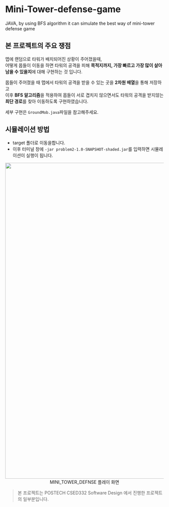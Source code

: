 # Mini-Tower-defense-game

JAVA, by using BFS algorithm it can simulate the best way of mini-tower defense game

## 본 프로젝트의 주요 쟁점

맵에 랜덤으로 타워가 배치되어진 상황이 주어졌을때,  
어떻게 몹들이 이동을 하면 타워의 공격을 피해 **목적지까지, 가장 빠르고 가장 많이 살아남을 수 있을지**에 대해 구현하는 것 입니다.

몹들이 주어졌을 때 맵에서 타워의 공격을 받을 수 있는 곳을 **2차원 배열**을 통해 저장하고  
이후 **BFS 알고리즘**을 적용하여 몹들이 서로 겹치지 않으면서도 타워의 공격을 받지않는 **최단 경로**를 찾아 이동하도록 구현하였습니다.

세부 구현은 `GroundMob.java`파일을 참고해주세요.

## 시뮬레이션 방법

- target 폴더로 이동을합니다.
- 이후 터미널 창에 `-jar problem2-1.0-SNAPSHOT-shaded.jar`를 입력하면 시뮬레이션이 실행이 됩니다.

<p align="center">
      <img src="https://user-images.githubusercontent.com/80669616/136223865-4f53fc00-a0a2-4d06-a6d6-6c60051579a1.png" width="1000"><br>MINI_TOWER_DEFNSE 플레이 화면
</p>

> 본 프로젝트는 POSTECH CSED332 Software Design 에서 진행한 프로젝트의 일부분입니다.
